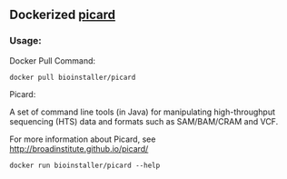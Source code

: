 ## Dockerized  [picard](http://https://github.com/bioinstaller/BioInstaller-docker-repo/picard/)

### Usage:

Docker Pull Command:

```
docker pull bioinstaller/picard
```

Picard:

A set of command line tools (in Java) for manipulating high-throughput sequencing (HTS) data and formats such as SAM/BAM/CRAM and VCF.

For more information about Picard, see http://broadinstitute.github.io/picard/

```
docker run bioinstaller/picard --help
```
